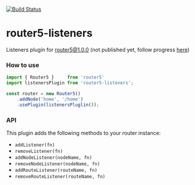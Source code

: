[![Build Status](https://travis-ci.org/router5/router5-listeners.svg?branch=master)](https://travis-ci.org/router5/router5-listeners)

# router5-listeners

Listeners plugin for router5@1.0.0 (not published yet, follow progress [here](https://github.com/router5/router5/pull/30))

### How to use

```javascript
import { Router5 }     from 'router5'
import listenersPlugin from 'router5-listeners';

const router = new Router5()
    .addNode('home', '/home')
    .usePlugin(listenersPluglin());
```

### API

This plugin adds the following methods to your router instance:

- `addListener(fn)`
- `removeListener(fn)`
- `addNodeListener(nodeName, fn)`
- `removeNodeListener(nodeName, fn)`
- `addRouteListener(routeName, fn)`
- `removeRouteListener(routeName, fn)`
